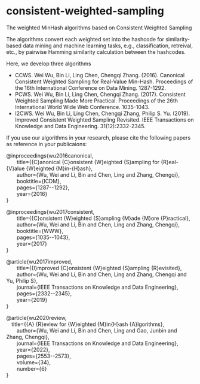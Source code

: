 # consistent-weighted-sampling
The weighted MinHash algorithms based on Consistent Weighted Sampling

The algorithms convert each weighted set into the hashcode for similarity-based data mining and machine learning tasks, e.g., classification, retreival, etc., by pairwise Hamming similarity calculation between the hashcodes.

Here, we develop three algorithms 

- CCWS. Wei Wu, Bin Li, Ling Chen, Chengqi Zhang. (2016). Canonical Consistent Weighted Sampling for Real-Value Min-Hash. Proceedings of the 16th International Conference on Data Mining. 1287-1292.
- PCWS. Wei Wu, Bin Li, Ling Chen, Chengqi Zhang. (2017). Consistent Weighted Sampling Made More Practical. Proceedings of the 26th International World Wide Web Conference. 1035-1043.
- I2CWS. Wei Wu, Bin Li, Ling Chen, Chengqi Zhang, Philip S. Yu. (2019). Improved Consistent Weighted Sampling Revisited. IEEE Transactions on Knowledge and Data Engineering. 31(12):2332-2345.

If you use our algorithms in your research, please cite the following papers as reference in your publicaions:

@inproceedings{wu2016canonical,  
&emsp;&emsp;title={{C}anonical {C}onsistent {W}eighted {S}ampling for {R}eal-{V}alue {W}eighted {M}in-{H}ash},  
&emsp;&emsp;author={Wu, Wei and Li, Bin and Chen, Ling and Zhang, Chengqi},  
&emsp;&emsp;booktitle={ICDM},  
&emsp;&emsp;pages={1287--1292},  
&emsp;&emsp;year={2016}  
}  

@inproceedings{wu2017consistent,  
&emsp;&emsp;title={{C}onsistent {W}eighted {S}ampling {M}ade {M}ore {P}ractical},  
&emsp;&emsp;author={Wu, Wei and Li, Bin and Chen, Ling and Zhang, Chengqi},  
&emsp;&emsp;booktitle={WWW},  
&emsp;&emsp;pages={1035--1043},  
&emsp;&emsp;year={2017}  
}  

@article{wu2017improved,  
&emsp;&emsp;title={{I}mproved {C}onsistent {W}eighted {S}ampling {R}evisited},  
&emsp;&emsp;author={Wu, Wei and Li, Bin and Chen, Ling and Zhang, Chengqi and Yu, Philip S},  
&emsp;&emsp;journal={IEEE Transactions on Knowledge and Data Engineering},  
&emsp;&emsp;pages={2332--2345},  
&emsp;&emsp;year={2019}  
}  

@article{wu2020review,  
&emsp;title={{A} {R}eview for {W}eighted {M}in{H}ash {A}lgorithms},  
&emsp;&emsp;author={Wu, Wei and Li, Bin and Chen, Ling and Gao, Junbin and Zhang, Chengqi},  
&emsp;&emsp;journal={IEEE Transactions on Knowledge and Data Engineering},  
&emsp;&emsp;year={2022},  
&emsp;&emsp;pages={2553--2573},  
&emsp;&emsp;volume={34},  
&emsp;&emsp;number={6}   
}
